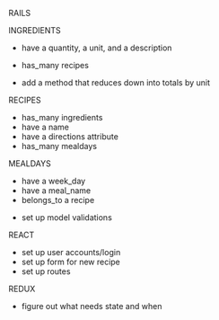 RAILS

INGREDIENTS
- have a quantity, a unit, and a description
- has_many recipes

- add a method that reduces down into totals by unit

RECIPES
- has_many ingredients
- have a name
- have a directions attribute
- has_many mealdays

MEALDAYS
- have a week_day
- have a meal_name
- belongs_to a recipe


* set up model validations

REACT

* set up user accounts/login
* set up form for new recipe
* set up routes



REDUX
* figure out what needs state and when
